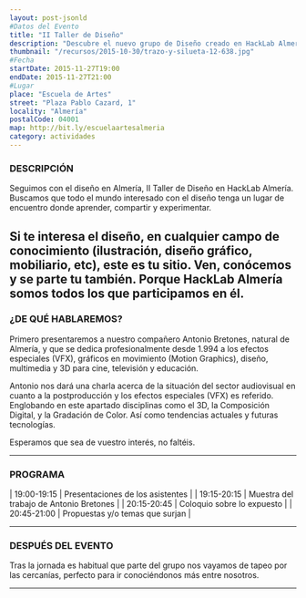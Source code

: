 ```yaml
---
layout: post-jsonld
#Datos del Evento
title: "II Taller de Diseño"
description: "Descubre el nuevo grupo de Diseño creado en HackLab Almería"
thumbnail: "/recursos/2015-10-30/trazo-y-silueta-12-638.jpg"
#Fecha
startDate: 2015-11-27T19:00
endDate: 2015-11-27T21:00
#Lugar
place: "Escuela de Artes"
street: "Plaza Pablo Cazard, 1"
locality: "Almería"
postalCode: 04001
map: http://bit.ly/escuelaartesalmeria
category: actividades
---
```


### DESCRIPCIÓN

Seguimos con el diseño en Almería, II Taller de Diseño en HackLab Almería. Buscamos que todo el mundo 
interesado con el diseño tenga un lugar de encuentro donde aprender, compartir y experimentar.

Si te interesa el diseño, en cualquier campo de conocimiento (ilustración, diseño gráfico,
mobiliario, etc), este es tu sitio. Ven, conócemos y se parte tu también. Porque HackLab Almería
somos todos los que participamos en él.
---

### ¿DE QUÉ HABLAREMOS?

Primero presentaremos a nuestro compañero Antonio Bretones, natural de Almería, y que se dedica 
profesionalmente desde 1.994 a los efectos especiales (VFX), gráficos en movimiento (Motion Graphics), 
diseño, multimedia y 3D para cine, televisión y educación.

Antonio nos dará una charla acerca de la situación del sector audiovisual en cuanto a la postproducción 
y los efectos especiales (VFX) es referido. Englobando en este apartado disciplinas como el 3D, la 
Composición Digital, y la Gradación de Color. Así como tendencias actuales y futuras tecnologías.

Esperamos que sea de vuestro interés, no faltéis.

---


### PROGRAMA


| 19:00-19:15   | Presentaciones de los asistentes  |
| 19:15-20:15   | Muestra del trabajo de Antonio Bretones |
| 20:15-20:45 	| Coloquio sobre lo expuesto |
| 20:45-21:00 	| Propuestas y/o temas que surjan |

---



### DESPUÉS DEL EVENTO

Tras la jornada es habitual que parte del grupo nos vayamos de tapeo por las cercanías, perfecto para ir conociéndonos más entre nosotros.

---
